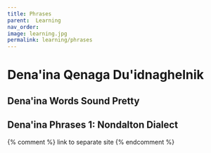 ```yaml
---
title: Phrases
parent:  Learning
nav_order: 
image: learning.jpg
permalink: learning/phrases
---
```


# Dena'ina Qenaga Du'idnaghelnik

## Dena'ina Words Sound Pretty


<h2>Dena'ina Phrases 1: Nondalton Dialect</h2>

{% comment %}
link to separate site
{% endcomment %}